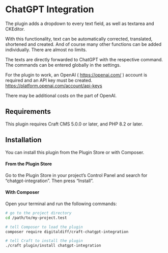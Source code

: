# ChatGPT Integration

The plugin adds a dropdown to every text field, as well as textarea and CKEditor.

With this functionality, text can be automatically corrected, translated, shortened and created. And of course many other functions can be added individually. There are almost no limits.

The texts are directly forwarded to ChatGPT with the respective command. The commands can be entered globally in the settings.

For the plugin to work, an OpenAI ( https://openai.com/ ) account is required and an API key must be created.
https://platform.openai.com/account/api-keys

There may be additional costs on the part of OpenAI.

## Requirements

This plugin requires Craft CMS 5.0.0 or later, and PHP 8.2 or later.

## Installation

You can install this plugin from the Plugin Store or with Composer.

#### From the Plugin Store

Go to the Plugin Store in your project’s Control Panel and search for “chatgpt-integration”. Then press “Install”.

#### With Composer

Open your terminal and run the following commands:

```bash
# go to the project directory
cd /path/to/my-project.test

# tell Composer to load the plugin
composer require digitaldiff/craft-chatgpt-integration

# tell Craft to install the plugin
./craft plugin/install chatgpt-integration
```

